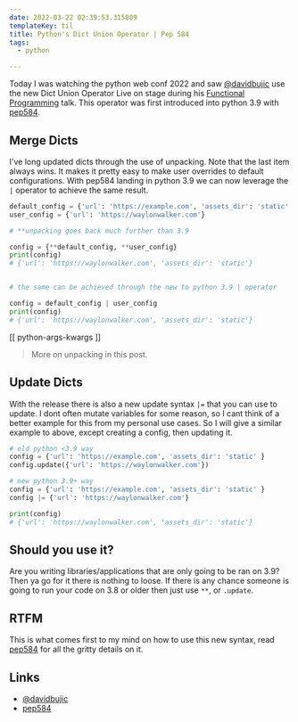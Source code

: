 ```yaml
---
date: 2022-03-22 02:39:53.315809
templateKey: til
title: Python's Dict Union Operator | Pep 584
tags:
  - python

---
```


Today I was watching the python web conf 2022 and saw
[@davidbujic](https://twitter.com/davidvujic) use the new Dict Union Operator
Live on stage during his [Functional
Programming](https://2022.pythonwebconf.com/presentations/functional-python)
talk.  This operator was first introduced into python 3.9 with [pep584](https://peps.python.org/pep-0584/).

## Merge Dicts

I've long updated dicts through the use of unpacking.  Note that the last item
always wins.  It makes it pretty easy to make user overrides to default
configurations.  With pep584 landing in python 3.9 we can now leverage the `|`
operator to achieve the same result.

``` python
default_config = {'url': 'https://example.com', 'assets_dir': 'static' }
user_config = {'url': 'https://waylonwalker.com'}

# **unpacking goes back much further than 3.9

config = {**default_config, **user_config}
print(config)
# {'url': 'https://waylonwalker.com', 'assets_dir': 'static'}


# the same can be achieved through the new to python 3.9 | operator

config = default_config | user_config
print(config)
# {'url': 'https://waylonwalker.com', 'assets_dir': 'static'}
```

[[ python-args-kwargs ]]

> More on unpacking in this post.

## Update Dicts

With the release there is also a new update syntax `|=` that you can use to
update.  I dont often mutate variables for some reason, so I cant think of a
better example for this from my personal use cases. So I will give a similar
example to above, except creating a config, then updating it.

``` python
# old python <3.9 way
config = {'url': 'https://example.com', 'assets_dir': 'static' }
config.update({'url': 'https://waylonwalker.com'})

# new python 3.9+ way
config = {'url': 'https://example.com', 'assets_dir': 'static' }
config |= {'url': 'https://waylonwalker.com'}

print(config)
# {'url': 'https://waylonwalker.com', 'assets_dir': 'static'}
```

## Should you use it?

Are you writing libraries/applications that are only going to be ran on 3.9?
Then ya go for it there is nothing to loose.  If there is any chance someone is
going to run your code on 3.8 or older then just use `**`, or `.update`.

## RTFM

This is what comes first to my mind on how to use this new syntax, read
[pep584](https://peps.python.org/pep-0584/) for all the gritty details on it.

## Links

* [@davidbujic](https://twitter.com/davidvujic)
* [pep584](https://peps.python.org/pep-0584/)
